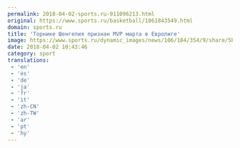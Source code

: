 ```yaml
---
permalink: 2018-04-02-sports.ru-911096213.html
original: https://www.sports.ru/basketball/1061843549.html
domain: sports.ru
title: 'Торнике Шенгелия признан MVP марта в Евролиге'
image: https://www.sports.ru/dynamic_images/news/106/184/354/9/share/5b74a3.png
date: 2018-04-02 10:43:46
category: sport
translations: 
 - 'en'
 - 'es'
 - 'de'
 - 'ja'
 - 'fr'
 - 'it'
 - 'zh-CN'
 - 'zh-TW'
 - 'ar'
 - 'pt'
 - 'hy'
---
```



